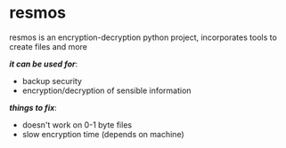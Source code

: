 # resmos
resmos is an encryption-decryption python project, incorporates tools to create files and more

***it can be used for***:

- backup security
- encryption/decryption of sensible information

***things to fix***:

- doesn't work on 0-1 byte files
- slow encryption time (depends on machine)
